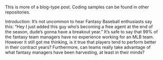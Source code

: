 This is more of a blog-type post. Coding samples can be found in other repositories.

Introduction:
It’s not uncommon to hear Fantasy Baseball enthusiasts say this: “Hey I just added this guy who’s becoming a free agent at the end of the season, dude’s gonna have a breakout year.” It’s safe to say that 99% of the fantasy team managers have no experience working for an MLB team. However it still got me thinking, is it true that players tend to perform better in their contract years? Furthermore, can teams really take advantage of what fantasy managers have been harvesting, at least in their minds?
